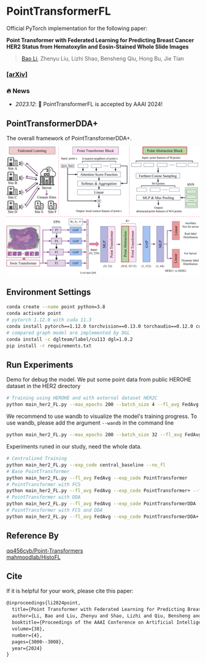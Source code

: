 # PointTransformerFL

Official PyTorch implementation for the following paper:

**Point Transformer with Federated Learning for Predicting Breast Cancer HER2  Status from Hematoxylin and Eosin-Stained Whole Slide Images**

>  [Bao Li](https://boyden.github.io), Zhenyu Liu, Lizhi Shao, Bensheng Qiu, Hong Bu, Jie Tian


### [[arXiv]](https://arxiv.org/abs/2312.06454)

### 🔥 News
- *2023.12*: 🎉 PointTransformerFL is accepted by AAAI 2024!

## PointTransformerDDA+

The overall framework of PointTransformerDDA+.

![point_transformer](docs/point_transformer.png)



## Environment Settings



```bash
conda create --name point python=3.8
conda activate point
# pytorch 1.12.0 with cuda 11.3
conda install pytorch==1.12.0 torchvision==0.13.0 torchaudio==0.12.0 cudatoolkit=11.3 -c pytorch
# compared graph model are implemented by DGL
conda install -c dglteam/label/cu113 dgl=1.0.2
pip install -r requirements.txt
```



## Run Experiments

Demo for debug the model. We put some point data from public HEROHE dataset in the HER2 directory 

```bash
# Training using HEROHE and with external dataset HER2C
python main_her2_FL.py --max_epochs 200 --batch_size 4 --fl_avg FedAvg --exp_code fed_avg_demo --aux 1.0 --csv_path dataset_csv/HEROHE_HER2.csv --data_dir HER2 --ind_name her2c
```

We recommend to use wandb to visualize the model's training progress. To use wandb, please add the argument ```--wandb``` in the command line



```bash
python main_her2_FL.py --max_epochs 200 --batch_size 32 --fl_avg FedAvg --exp_code fed_avg_demo --aux 1.0 --fast_sim --csv_path data_csv/HEROHE_HER2.csv --ind_name her2c --wandb
```



Experiments runed in our study, need the whole data.

```bash
# Centralized Training
python main_her2_FL.py --exp_code central_baseline --no_fl
# Base PointTransformer
python main_her2_FL.py --fl_avg FedAvg --exp_code PointTransformer
# PointTransformer with FCS
python main_her2_FL.py --fl_avg FedAvg --exp_code PointTransformer+ --fast_sim
# PointTransformer with DDA
python main_her2_FL.py --fl_avg FedAvg --exp_code PointTransformerDDA --aux 1.0
# PointTransformer with FCS and DDA
python main_her2_FL.py --fl_avg FedAvg --exp_code PointTransformerDDA+ --aux 1.0 --fast_sim
```

## Reference By
[qq456cvb/Point-Transformers](https://github.com/qq456cvb/Point-Transformers)<br>
[mahmoodlab/HistoFL](https://github.com/mahmoodlab/HistoFL)

## Cite
If it is helpful for your work, please cite this paper:
```tex
@inproceedings{li2024point,
  title={Point Transformer with Federated Learning for Predicting Breast Cancer HER2 Status from Hematoxylin and Eosin-Stained Whole Slide Images},
  author={Li, Bao and Liu, Zhenyu and Shao, Lizhi and Qiu, Bensheng and Bu, Hong and Tian, Jie},
  booktitle={Proceedings of the AAAI Conference on Artificial Intelligence},
  volume={38},
  number={4},
  pages={3000--3008},
  year={2024}
}
```

